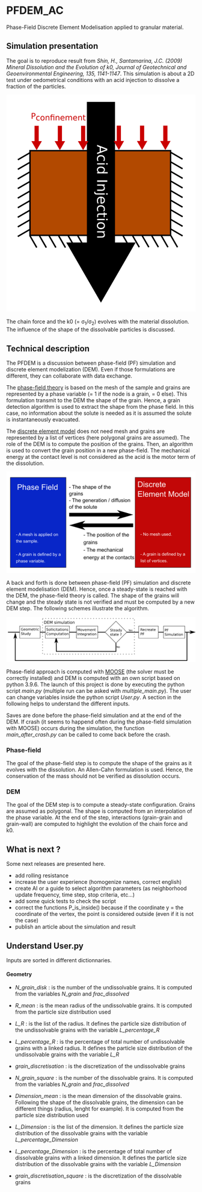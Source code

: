 # PFDEM_AC

Phase-Field Discrete Element Modelisation applied to granular material.

## Simulation presentation
The goal is to reproduce result from <i>Shin, H., Santamarina, J.C. (2009) Mineral Dissolution and the Evolution of k0, Journal of Geotechnical and Geoenvironmental Engineering, 135, 1141-1147</i>.
This simulation is about a 2D test under oedometrical conditions with an acid injection to dissolve a fraction of the particles.

![scheme of grain-grain interaction](image/Oedometric_test_WB.png)

The chain force and the k0 (= &sigma;<sub>1</sub>/&sigma;<sub>2</sub>) evolves with the material dissolution. The influence of the shape of the dissolvable particles is discussed.

## Technical description
The PFDEM is a discussion between phase-field (PF) simulation and discrete element modelization (DEM). Even if those formulations are different, they can collaborate with data exchange.

The [phase-field theory](https://en.wikipedia.org/wiki/Phase-field_model) is based on the mesh of the sample and grains are represented by a phase variable (= 1 if the node is a grain, = 0 else). This formulation transmit to the DEM the shape of the grain. Hence, a grain detection algorithm is used to extract the shape from the phase field. In this case, no information about the solute is needed as it is assumed the solute is instantaneously evacuated.

The [discrete element model](https://en.wikipedia.org/wiki/Discrete_element_method) does not need mesh and grains are represented by a list of vertices (here polygonal grains are assumed). The role of the DEM is to compute the position of the grains. Then, an algorithm is used to convert the grain position in a new phase-field. The mechanical energy at the contact level is not considered as the acid is the motor term of the dissolution.

![scheme of grain-grain interaction](image/PFDEM_Exchange_Scheme_WB.png)

A back and forth is done between phase-field (PF) simulation and discrete element modelisation (DEM). Hence, once a steady-state is reached with the DEM, the phase-field theory is called. The shape of the grains will change and the steady state is not verified and must be computed by a new DEM step.
The following schemes illustrate the algorithm.

![scheme of grain-grain interaction](image/General_plan_WB.png)

Phase-field approach is computed with [MOOSE](https://github.com/idaholab/moose) (the solver must be correctly installed) and DEM is computed with an own script based on python 3.9.6. The launch of this project is done by executing the python script <i>main.py</i> (multiple run can be asked with <i>multiple_main.py</i>). The user can change variables inside the python script <i>User.py</i>. A section in the following helps to understand the different inputs.

Saves are done before the phase-field simulation and at the end of the DEM. If crash (it seems to happend often during the phase-field simulation with MOOSE) occurs during the simulation, the function <i>main_after_crash.py</i> can be called to come back before the crash.

### Phase-field
The goal of the phase-field step is to compute the shape of the grains as it evolves with the dissolution.
An Allen-Cahn formulation is used. Hence, the conservation of the mass should not be verified as dissolution occurs.

### DEM
The goal of the DEM step is to compute a steady-state configuration. Grains are assumed as polygonal. The shape is computed from an interpolation of the phase variable. At the end of the step, interactions (grain-grain and grain-wall) are computed to highlight the evolution of the chain force and k0.

## What is next ?
Some next releases are presented here.

- add rolling resistance
- increase the user experience (homogenize names, correct english)
- create AI or a guide to select algorithm parameters (as neighborhood update frequency, time step, stop criteria, etc...)
- add some quick tests to check the script
- correct the functions P_is_inside() because if the coordinate y = the coordinate of the vertex, the point is considered outside (even  if it is not the case)
- publish an article about the simulation and result

## Understand User.py

Inputs are sorted in different dictionnaries.

#### Geometry

- <i>N_grain_disk</i> : is the number of the undissolvable grains. It is computed from the variables <i>N_grain</i> and <i>frac_dissolved</i>
- <i>R_mean</i> : is the mean radius of the undissolvable grains. It is computed from the particle size distribution used
- <i>L_R</i> : is the list of the radius. It defines the particle size distribution of the undissolvable grains with the variable <i>L_percentage_R</i>
- <i>L_percentage_R</i> : is the percentage of total number of undissolvable grains with a linked radius. It defines the particle size distribution of the undissolvable grains with the variable <i>L_R</i>
- <i>grain_discretisation</i> : is the discretization of the undissolvable grains

- <i>N_grain_square</i> : is the number of the dissolvable grains. It is computed from the variables <i>N_grain</i> and <i>frac_dissolved</i>
- <i>Dimension_mean</i> : is the mean dimension of the dissolvable grains. Following the shape of the dissolvable grains, the dimension can be different things (radius, lenght for example). It is computed from the particle size distribution used
- <i>L_Dimension</i> : is the list of the dimension. It defines the particle size distribution of the dissolvable grains with the variable <i>L_percentage_Dimension</i>
- <i>L_percentage_Dimension</i> : is the percentage of total number of dissolvable grains with a linked dimension. It defines the particle size distribution of the dissolvable grains with the variable <i>L_Dimension</i>
- <i>grain_discretisation_square</i> : is the discretization of the dissolvable grains
